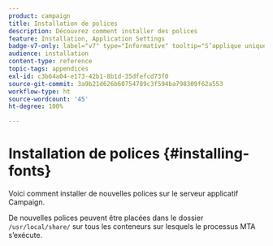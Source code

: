 ```yaml
---
product: campaign
title: Installation de polices
description: Découvrez comment installer des polices
feature: Installation, Application Settings
badge-v7-only: label="v7" type="Informative" tooltip="S’applique uniquement à Campaign Classic v7"
audience: installation
content-type: reference
topic-tags: appendices
exl-id: c3b64a04-e173-42b1-8b1d-35dfefcd73f0
source-git-commit: 3a9b21d626b60754789c3f594ba798309f62a553
workflow-type: ht
source-wordcount: '45'
ht-degree: 100%

---
```


# Installation de polices {#installing-fonts}



Voici comment installer de nouvelles polices sur le serveur applicatif Campaign.

De nouvelles polices peuvent être placées dans le dossier `/usr/local/share/` sur tous les conteneurs sur lesquels le processus MTA s’exécute.
